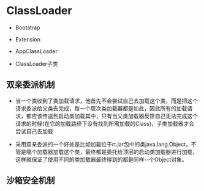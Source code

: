 # ClassLoader

- Bootstrap

- Extension

- AppClassLoader

- ClassLoader子类

## 双亲委派机制

- 当一个类收到了类加载请求，他首先不会尝试自己去加载这个类，而是把这个请求委派给父类去完成，每一个层次类加载器都是如此，因此所有的加载请求，都应该传送到启动类加载其中，只有当父类加载器反馈自己无法完成这个请求的时候(在它的加载路径下没有找到所需加载的Class)，子类加载器才会尝试自己去加载

- 采用双亲委派的一个好处是比如加载位于rt.jar包中的类java.lang.Object，不管是哪个加载器加载这个类，最终都是委托给顶层的启动类加载器进行加载，这样就保证了使用不同的类加载器最终得到的都是同样--个Object对象。

## 沙箱安全机制



